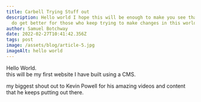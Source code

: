 ```yaml
---
title: Carbell Trying Stuff out
description: Hello world I hope this will be enough to make you see that things
  do get better for those who keep trying to make changes in this world
author: Samuel Botchway
date: 2022-02-27T10:41:42.356Z
tags: post
image: /assets/blog/article-5.jpg
imageAlt: hello world
---
```

Hello World.\
this will be my first website I have built using a CMS. 

my biggest shout out to Kevin Powell for his amazing videos and content that he keeps putting out there.